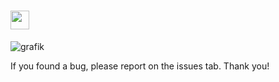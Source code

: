 # <img width="auto" height="30px" src="https://michivonah.ch/icons/logo3.svg">
![grafik](https://user-images.githubusercontent.com/68510046/121359452-c9bc2d80-c933-11eb-9b8c-34851ace857d.png)

If you found a bug, please report on the issues tab. Thank you!
